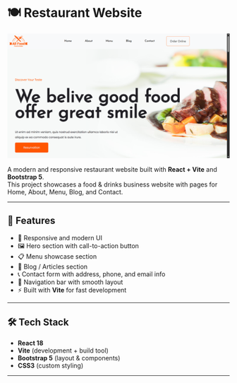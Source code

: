 # 🍽️ Restaurant Website

![Home Page](./screenshot2.png)

A modern and responsive restaurant website built with **React + Vite** and **Bootstrap 5**.  
This project showcases a food & drinks business website with pages for Home, About, Menu, Blog, and Contact.

---

## 🚀 Features

- 🎨 Responsive and modern UI  
- 🖼️ Hero section with call-to-action button  
- 📋 Menu showcase section  
- 📖 Blog / Articles section  
- 📞 Contact form with address, phone, and email info  
- 🔗 Navigation bar with smooth layout  
- ⚡ Built with **Vite** for fast development  

---

## 🛠️ Tech Stack

- **React 18**  
- **Vite** (development + build tool)  
- **Bootstrap 5** (layout & components)  
- **CSS3** (custom styling)

---

